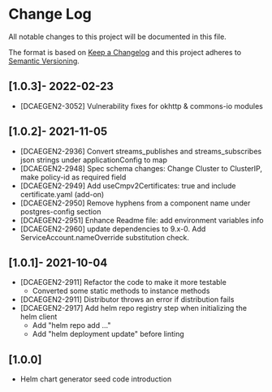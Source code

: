 # Change Log

All notable changes to this project will be documented in this file.

The format is based on [Keep a Changelog](http://keepachangelog.com/)
and this project adheres to [Semantic Versioning](http://semver.org/).

## [1.0.3]- 2022-02-23
*  [DCAEGEN2-3052] Vulnerability fixes for okhttp & commons-io modules

## [1.0.2]- 2021-11-05
*  [DCAEGEN2-2936] Convert streams_publishes and streams_subscribes json strings under applicationConfig to map
*  [DCAEGEN2-2948] Spec schema changes: Change Cluster to ClusterIP, make policy-id as required field
*  [DCAEGEN2-2949] Add useCmpv2Certificates: true and include certificate.yaml (add-on)
*  [DCAEGEN2-2950] Remove hyphens from a component name under postgres-config section
*  [DCAEGEN2-2951] Enhance Readme file: add environment variables info
*  [DCAEGEN2-2960] update dependencies to 9.x-0. Add ServiceAccount.nameOverride substitution check.

## [1.0.1]- 2021-10-04

*  [DCAEGEN2-2911] Refactor the code to make it more testable
    - Converted some static methods to instance methods
*  [DCAEGEN2-2911] Distributor throws an error if distribution fails
*  [DCAEGEN2-2917] Add helm repo registry step when initializing the helm client
    - Add "helm repo add ..."
    - Add "helm deployment update" before linting

## [1.0.0]

* Helm chart generator seed code introduction
